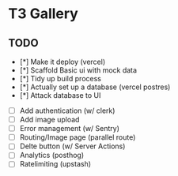 # T3 Gallery

## TODO

- [*] Make it deploy (vercel)
- [*] Scaffold Basic ui with mock data
- [*] Tidy up build process
- [*] Actually set up a database (vercel postres)
- [*] Attack database to UI
- [ ] Add authentication (w/ clerk)
- [ ] Add image upload
- [ ] Error management (w/ Sentry)
- [ ] Routing/Image page (parallel route)
- [ ] Delte button (w/ Server Actions)
- [ ] Analytics (posthog)
- [ ] Ratelimiting (upstash)

